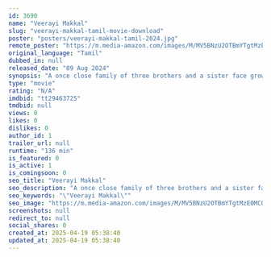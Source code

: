 ```yaml
---
id: 3690
name: "Veerayi Makkal"
slug: "veerayi-makkal-tamil-movie-download"
poster: "posters/veerayi-makkal-tamil-2024.jpg"
remote_poster: "https://m.media-amazon.com/images/M/MV5BNzU2OTBmYTgtMzE0MC00ZmZjLWE2YzUtYTE2N2VlMzYwMTc4XkEyXkFqcGdeQXVyMTU0ODI1NTA2._V1_SX300.jpg"
original_language: "Tamil"
dubbed_in: null
released_date: "09 Aug 2024"
synopsis: "A once close family of three brothers and a sister face growing divides and tensions but ultimately reunites through forgiveness after a tragedy strikes, reaffirming the strength of familial bonds."
type: "movie"
rating: "N/A"
imdbid: "tt29463725"
tmdbid: null
views: 0
likes: 0
dislikes: 0
author_id: 1
trailer_url: null
runtime: "136 min"
is_featured: 0
is_active: 1
is_comingsoon: 0
seo_title: "Veerayi Makkal"
seo_description: "A once close family of three brothers and a sister face growing divides and tensions but ultimately reunites through forgiveness after a tragedy strikes, reaffirming the strength of familial bonds."
seo_keywords: "\"Veerayi Makkal\""
seo_image: "https://m.media-amazon.com/images/M/MV5BNzU2OTBmYTgtMzE0MC00ZmZjLWE2YzUtYTE2N2VlMzYwMTc4XkEyXkFqcGdeQXVyMTU0ODI1NTA2._V1_SX300.jpg"
screenshots: null
redirect_to: null
social_shares: 0
created_at: 2025-04-19 05:38:40
updated_at: 2025-04-19 05:38:40
---
```


